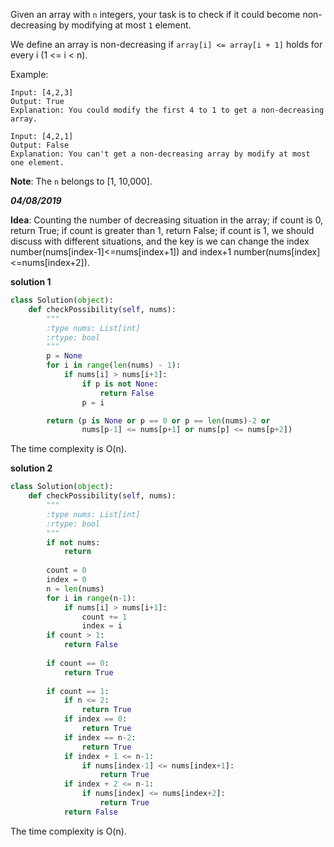 Given an array with `n` integers, your task is to check if it could become non-decreasing by modifying at most `1` element.

We define an array is non-decreasing if `array[i] <= array[i + 1]` holds for every i (1 <= i < n).

Example:
```
Input: [4,2,3]
Output: True
Explanation: You could modify the first 4 to 1 to get a non-decreasing array.
```

```
Input: [4,2,1]
Output: False
Explanation: You can't get a non-decreasing array by modify at most one element.
```

**Note**: The `n` belongs to [1, 10,000].

***04/08/2019***

**Idea**: Counting the number of decreasing situation in the array; if count is 0, return True; if count is greater than 1, return False; if count is 1, we should discuss with different situations, and the key is we can change the index number(nums[index-1]<=nums[index+1]) and index+1 number(nums[index]<=nums[index+2]).

**solution 1**
```python
class Solution(object):
    def checkPossibility(self, nums):
        """
        :type nums: List[int]
        :rtype: bool
        """
        p = None
        for i in range(len(nums) - 1):
            if nums[i] > nums[i+1]:
                if p is not None:
                    return False
                p = i

        return (p is None or p == 0 or p == len(nums)-2 or
                nums[p-1] <= nums[p+1] or nums[p] <= nums[p+2])
```
The time complexity is O(n).

**solution 2**
```python
class Solution(object):
    def checkPossibility(self, nums):
        """
        :type nums: List[int]
        :rtype: bool
        """
        if not nums:
            return
        
        count = 0
        index = 0
        n = len(nums)
        for i in range(n-1):
            if nums[i] > nums[i+1]:
                count += 1
                index = i
        if count > 1:
            return False
        
        if count == 0:
            return True
        
        if count == 1:
            if n <= 2:
                return True
            if index == 0:
                return True
            if index == n-2:
                return True               
            if index + 1 <= n-1:
                if nums[index-1] <= nums[index+1]:
                    return True
            if index + 2 <= n-1:
                if nums[index] <= nums[index+2]:
                    return True
            return False
```
The time complexity is O(n).
